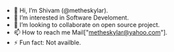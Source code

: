 - 👋 Hi, I’m Shivam (@metheskylar).
- 👀 I’m interested in Software Develoment.
- 💞️ I’m looking to collaborate on open source project.
- 📫 How to reach me Mail["metheskylar@yahoo.com"].
- ⚡ Fun fact: Not availble.

<!---
metheskylar/metheskylar is a ✨ special ✨ repository because its `README.md` (this file) appears on your GitHub profile.
You can click the Preview link to take a look at your changes.
--->
